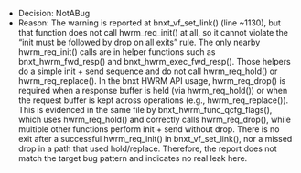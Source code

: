 - Decision: NotABug
- Reason: The warning is reported at bnxt_vf_set_link() (line ~1130), but that function does not call hwrm_req_init() at all, so it cannot violate the “init must be followed by drop on all exits” rule. The only nearby hwrm_req_init() calls are in helper functions such as bnxt_hwrm_fwd_resp() and bnxt_hwrm_exec_fwd_resp(). Those helpers do a simple init + send sequence and do not call hwrm_req_hold() or hwrm_req_replace(). In the bnxt HWRM API usage, hwrm_req_drop() is required when a response buffer is held (via hwrm_req_hold()) or when the request buffer is kept across operations (e.g., hwrm_req_replace()). This is evidenced in the same file by bnxt_hwrm_func_qcfg_flags(), which uses hwrm_req_hold() and correctly calls hwrm_req_drop(), while multiple other functions perform init + send without drop. There is no exit after a successful hwrm_req_init() in bnxt_vf_set_link(), nor a missed drop in a path that used hold/replace. Therefore, the report does not match the target bug pattern and indicates no real leak here.
